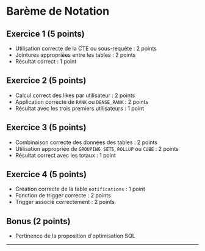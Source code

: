 
# Barème de Notation

## Exercice 1 (5 points)
- Utilisation correcte de la CTE ou sous-requête : 2 points
- Jointures appropriées entre les tables : 2 points
- Résultat correct : 1 point

## Exercice 2 (5 points)
- Calcul correct des likes par utilisateur : 2 points
- Application correcte de `RANK` ou `DENSE_RANK` : 2 points
- Résultat avec les trois premiers utilisateurs : 1 point

## Exercice 3 (5 points)
- Combinaison correcte des données des tables : 2 points
- Utilisation appropriée de `GROUPING SETS`, `ROLLUP` ou `CUBE` : 2 points
- Résultat correct avec les totaux : 1 point

## Exercice 4 (5 points)
- Création correcte de la table `notifications` : 1 point
- Fonction de trigger correcte : 2 points
- Trigger associé correctement : 2 points

## Bonus (2 points)
- Pertinence de la proposition d'optimisation SQL
---
